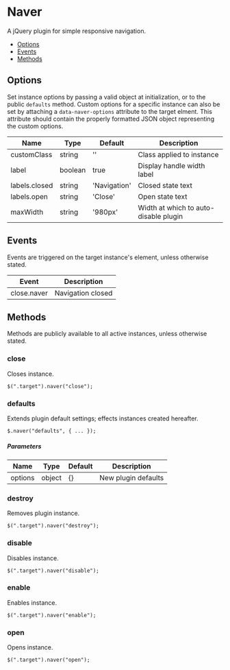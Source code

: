 # Naver

A jQuery plugin for simple responsive navigation.

* [Options](#options)
* [Events](#events)
* [Methods](#methods)

## Options

Set instance options by passing a valid object at initialization, or to the public `defaults` method. Custom options for a specific instance can also be set by attaching a `data-naver-options` attribute to the target elment. This attribute should contain the properly formatted JSON object representing the custom options.

| Name | Type | Default | Description |
| --- | --- | --- | --- |
| customClass | string | '' | Class applied to instance |
| label | boolean | true | Display handle width label |
| labels.closed | string | 'Navigation' | Closed state text |
| labels.open | string | 'Close' | Open state text |
| maxWidth | string | '980px' | Width at which to auto-disable plugin |

## Events

Events are triggered on the target instance's element, unless otherwise stated.

| Event | Description |
| --- | --- |
| close.naver | Navigation closed |

## Methods

Methods are publicly available to all active instances, unless otherwise stated.

### close

Closes instance.

```
$(".target").naver("close");
```

### defaults

Extends plugin default settings; effects instances created hereafter.

```
$.naver("defaults", { ... });
```

##### Parameters

| Name | Type | Default | Description |
| --- | --- | --- | --- |
| options | object | {} | New plugin defaults |

### destroy

Removes plugin instance.

```
$(".target").naver("destroy");
```

### disable

Disables instance.

```
$(".target").naver("disable");
```

### enable

Enables instance.

```
$(".target").naver("enable");
```

### open

Opens instance.

```
$(".target").naver("open");
```

